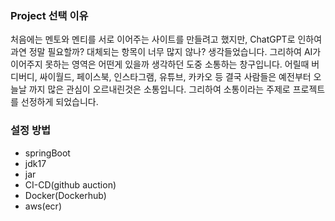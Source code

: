 <h3>Project 선택 이유</h3>
처음에는 멘토와 멘티를 서로 이어주는 사이트를 만들려고 했지만, ChatGPT로 인하여 과연 정말 필요할까? 대체되는 항목이 너무 많지 않나? 생각들었습니다. 그리하여 AI가 이어주지 못하는 영역은 어떤게 있을까 생각하던 도중 소통하는 창구입니다. 어릴때 버디버디, 싸이월드, 페이스북, 인스타그램, 유튜브, 카카오 등 결국 사람들은 예전부터 오늘날 까지 많은 관심이 오르내린것은 소통입니다. 그리하여 소통이라는 주제로 프로젝트를 선정하게 되었습니다.

<h3>설정 방법</h3>
<ul>
  <li>springBoot</li>
  <li>jdk17</li>
  <li>jar</li>
  <li>CI-CD(github auction)</li>
  <li>Docker(Dockerhub)</li>
  <li>aws(ecr)</li>
</ul>
